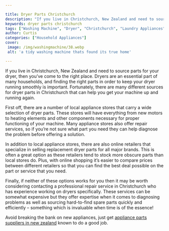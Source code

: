 ```yaml
---

title: Dryer Parts Christchurch
description: "If you live in Christchurch, New Zealand and need to source parts for your dryer, then you’ve come to the right place. Dryers are ...read now to learn more"
keywords: dryer parts christchurch
tags: ["Washing Machine", "Dryer", "Christchurch", "Laundry Appliances", "Appliance Parts"]
author: Curtis
categories: ["Household Appliances"]
cover: 
 image: /img/washingmachine/38.webp
 alt: 'a tidy washing machine thats found its true home'

---
```


If you live in Christchurch, New Zealand and need to source parts for your dryer, then you’ve come to the right place. Dryers are an essential part of many households, and finding the right parts in order to keep your dryer running smoothly is important. Fortunately, there are many different sources for dryer parts in Christchurch that can help you get your machine up and running again.

First off, there are a number of local appliance stores that carry a wide selection of dryer parts. These stores will have everything from new motors to heating elements and other components necessary for proper functioning of your machine. Many appliance stores also offer repair services, so if you’re not sure what part you need they can help diagnose the problem before offering a solution.

In addition to local appliance stores, there are also online retailers that specialize in selling replacement dryer parts for all major brands. This is often a great option as these retailers tend to stock more obscure parts than local stores do. Plus, with online shopping it’s easier to compare prices between different retailers so that you can find the best deal possible on the part or service that you need. 

Finally, if neither of these options works for you then it may be worth considering contacting a professional repair service in Christchurch who has experience working on dryers specifically. These services can be somewhat expensive but they offer expertise when it comes to diagnosing problems as well as sourcing hard-to-find spare parts quickly and efficiently – something which is invaluable when time is of the essence!

Avoid breaking the bank on new appliances, just get <a href="/pages/appliance-parts-suppliers/new-zealand/">appliance parts suppliers in new zealand</a> known to do a good job.